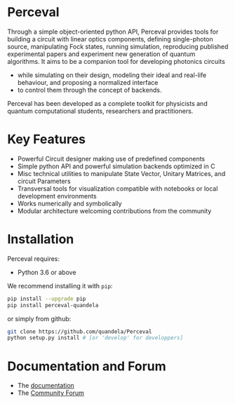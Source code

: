 # Perceval

Through a simple object-oriented python API, Perceval provides tools for building a circuit with linear optics components, 
defining single-photon source, manipulating Fock states, running simulation, reproducing published experimental papers 
and experiment new generation of quantum algorithms. It aims to be a companion tool for developing photonics circuits 
- while simulating on their design, modeling their ideal and real-life behaviour, and proposing a normalized interface 
- to control them through the concept of backends.

Perceval has been developed as a complete toolkit for physicists and quantum computational students, researchers and
practitioners.

# Key Features

* Powerful Circuit designer making use of predefined components
* Simple python API and powerful simulation backends optimized in C
* Misc technical utilities to manipulate State Vector, Unitary Matrices, and circuit Parameters
* Transversal tools for visualization compatible with notebooks or local development environments
* Works numerically and symbolically
* Modular architecture welcoming contributions from the community

# Installation

Perceval requires:

* Python 3.6 or above

We recommend installing it with `pip`:

```bash
pip install --upgrade pip
pip install perceval-quandela
```

or simply from github:

```bash
git clone https://github.com/quandela/Perceval
python setup.py install # [or 'develop' for developpers]
```

# Documentation and Forum

* The [documentation](https://perceval.quandela.net/docs)
* The [Community Forum](https://perceval.quandela.net/forum)

